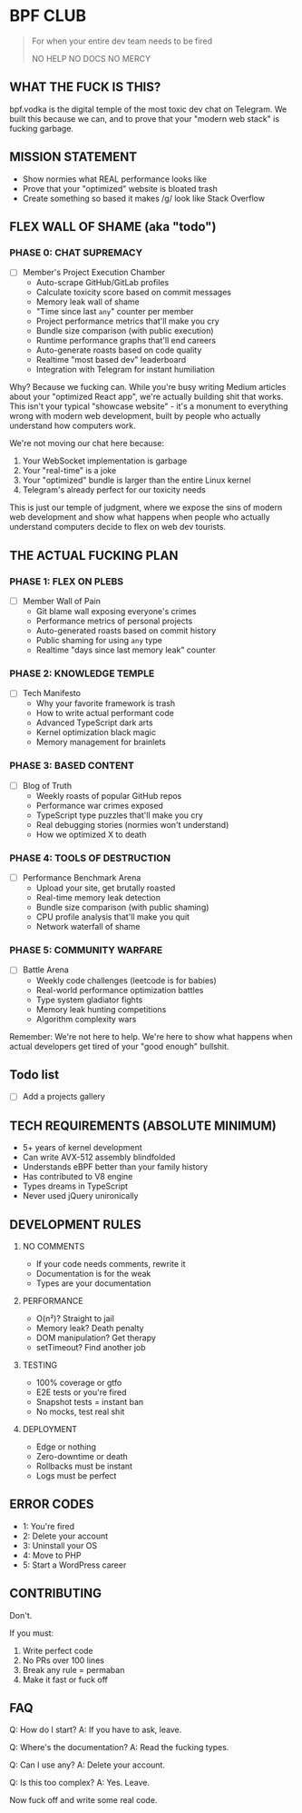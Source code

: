 # BPF CLUB 

> For when your entire dev team needs to be fired
> 
> NO HELP NO DOCS NO MERCY

## WHAT THE FUCK IS THIS?

bpf.vodka is the digital temple of the most toxic dev chat on Telegram. We built this because we can, and to prove that your "modern web stack" is fucking garbage.

## MISSION STATEMENT
- Show normies what REAL performance looks like
- Prove that your "optimized" website is bloated trash
- Create something so based it makes /g/ look like Stack Overflow

## FLEX WALL OF SHAME (aka "todo")

### PHASE 0: CHAT SUPREMACY
- [ ] Member's Project Execution Chamber
  - Auto-scrape GitHub/GitLab profiles
  - Calculate toxicity score based on commit messages
  - Memory leak wall of shame
  - "Time since last `any`" counter per member
  - Project performance metrics that'll make you cry
  - Bundle size comparison (with public execution)
  - Runtime performance graphs that'll end careers
  - Auto-generate roasts based on code quality
  - Realtime "most based dev" leaderboard
  - Integration with Telegram for instant humiliation

Why? Because we fucking can. While you're busy writing Medium articles about your "optimized React app", we're actually building shit that works. This isn't your typical "showcase website" - it's a monument to everything wrong with modern web development, built by people who actually understand how computers work.

We're not moving our chat here because:
1. Your WebSocket implementation is garbage
2. Your "real-time" is a joke
3. Your "optimized" bundle is larger than the entire Linux kernel
4. Telegram's already perfect for our toxicity needs

This is just our temple of judgment, where we expose the sins of modern web development and show what happens when people who actually understand computers decide to flex on web dev tourists.

## THE ACTUAL FUCKING PLAN

### PHASE 1: FLEX ON PLEBS
- [ ] Member Wall of Pain
  - Git blame wall exposing everyone's crimes
  - Performance metrics of personal projects
  - Auto-generated roasts based on commit history
  - Public shaming for using `any` type
  - Realtime "days since last memory leak" counter

### PHASE 2: KNOWLEDGE TEMPLE
- [ ] Tech Manifesto
  - Why your favorite framework is trash
  - How to write actual performant code
  - Advanced TypeScript dark arts
  - Kernel optimization black magic
  - Memory management for brainlets

### PHASE 3: BASED CONTENT
- [ ] Blog of Truth
  - Weekly roasts of popular GitHub repos
  - Performance war crimes exposed
  - TypeScript type puzzles that'll make you cry
  - Real debugging stories (normies won't understand)
  - How we optimized X to death

### PHASE 4: TOOLS OF DESTRUCTION
- [ ] Performance Benchmark Arena
  - Upload your site, get brutally roasted
  - Real-time memory leak detection
  - Bundle size comparison (with public shaming)
  - CPU profile analysis that'll make you quit
  - Network waterfall of shame

### PHASE 5: COMMUNITY WARFARE
- [ ] Battle Arena
  - Weekly code challenges (leetcode is for babies)
  - Real-world performance optimization battles
  - Type system gladiator fights
  - Memory leak hunting competitions
  - Algorithm complexity wars

Remember: We're not here to help. We're here to show what happens when actual developers get tired of your "good enough" bullshit.

## Todo list

- [ ] Add a projects gallery


## TECH REQUIREMENTS (ABSOLUTE MINIMUM)
- 5+ years of kernel development
- Can write AVX-512 assembly blindfolded
- Understands eBPF better than your family history
- Has contributed to V8 engine
- Types dreams in TypeScript
- Never used jQuery unironically

## DEVELOPMENT RULES

1. NO COMMENTS
   - If your code needs comments, rewrite it
   - Documentation is for the weak
   - Types are your documentation

2. PERFORMANCE
   - O(n²)? Straight to jail
   - Memory leak? Death penalty
   - DOM manipulation? Get therapy
   - setTimeout? Find another job

3. TESTING
   - 100% coverage or gtfo
   - E2E tests or you're fired
   - Snapshot tests = instant ban
   - No mocks, test real shit

4. DEPLOYMENT
   - Edge or nothing
   - Zero-downtime or death
   - Rollbacks must be instant
   - Logs must be perfect

## ERROR CODES

- 1: You're fired
- 2: Delete your account
- 3: Uninstall your OS
- 4: Move to PHP
- 5: Start a WordPress career

## CONTRIBUTING

Don't.

If you must:
1. Write perfect code
2. No PRs over 100 lines
3. Break any rule = permaban
4. Make it fast or fuck off

## FAQ

Q: How do I start?
A: If you have to ask, leave.

Q: Where's the documentation?
A: Read the fucking types.

Q: Can I use any?
A: Delete your account.

Q: Is this too complex?
A: Yes. Leave.

Now fuck off and write some real code.